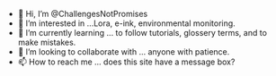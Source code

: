 - 👋 Hi, I’m @ChallengesNotPromises
- 👀 I’m interested in ...Lora, e-ink, environmental monitoring. 
- 🌱 I’m currently learning ... to follow tutorials, glossery terms, and to make mistakes. 
- 💞️ I’m looking to collaborate with ... anyone with patience. 
- 📫 How to reach me ... does this site have a message box?

<!---
ChallengesNotPromises/ChallengesNotPromises is a ✨ special ✨ repository because its `README.md` (this file) appears on your GitHub profile.
You can click the Preview link to take a look at your changes.
--->
